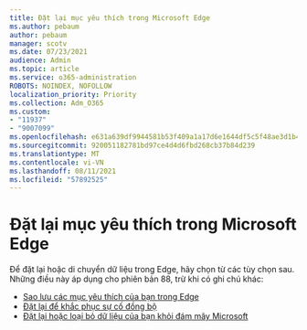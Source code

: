 ```yaml
---
title: Đặt lại mục yêu thích trong Microsoft Edge
ms.author: pebaum
author: pebaum
manager: scotv
ms.date: 07/23/2021
audience: Admin
ms.topic: article
ms.service: o365-administration
ROBOTS: NOINDEX, NOFOLLOW
localization_priority: Priority
ms.collection: Adm_O365
ms.custom:
- "11937"
- "9007099"
ms.openlocfilehash: e631a639df9944581b53f409a1a17d6e1644df5c5f48ae3d1b40e1b33a4118da
ms.sourcegitcommit: 920051182781bd97ce4d4d6fbd268cb37b84d239
ms.translationtype: MT
ms.contentlocale: vi-VN
ms.lasthandoff: 08/11/2021
ms.locfileid: "57892525"
---
```

# <a name="reset-favorites-in-microsoft-edge"></a>Đặt lại mục yêu thích trong Microsoft Edge

Để đặt lại hoặc di chuyển dữ liệu trong Edge, hãy chọn từ các tùy chọn sau. Những điều này áp dụng cho phiên bản 88, trừ khi có ghi chú khác: 

- [Sao lưu các mục yêu thích của bạn trong Edge](https://docs.microsoft.com/deployedge/edge-learnmore-reset-data-in-cloud#back-up-your-favorites)
- [Đặt lại để khắc phục sự cố đồng bộ](https://docs.microsoft.com/deployedge/edge-learnmore-reset-data-in-cloud#perform-a-reset-to-fix-a-synchronization-problem)
- [Đặt lại hoặc loại bỏ dữ liệu của bạn khỏi đám mây Microsoft](https://docs.microsoft.com/deployedge/edge-learnmore-reset-data-in-cloud#perform-a-reset-to-remove-your-data-from-microsofts-cloud)